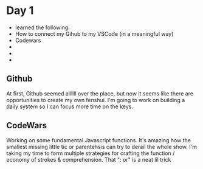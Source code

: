 # Day 1


- learned the following:
- How to connect my Gihub to my VSCode (in a meaningful way)
- Codewars
-
-
-


## Github
At first, Github seemed allllll over the place, but now it seems like there are opportunities to create my own fenshui. I'm going to work on building a daily system so I can focus more time on the keys.

## CodeWars 
Working on some fundamental Javascript functions. It's amazing how the smallest missing little tic or parentehsis can try to derail the whole show. I'm taking my time to form multiple strategies for crafting the function / economy of strokes & comprehension. That ": or" is a neat lil trick